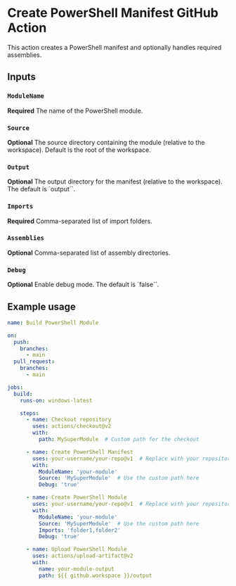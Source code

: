 # Create PowerShell Manifest GitHub Action

This action creates a PowerShell manifest and optionally handles required assemblies.

## Inputs

### `ModuleName`

**Required** The name of the PowerShell module.

### `Source`

**Optional** The source directory containing the module (relative to the workspace). Default is the root of the workspace.

### `Output`

**Optional** The output directory for the manifest (relative to the workspace). The default is `output``.

### `Imports`

**Required** Comma-separated list of import folders.

### `Assemblies`

**Optional** Comma-separated list of assembly directories.

### `Debug`

**Optional** Enable debug mode. The default is `false``.

## Example usage

```yaml
name: Build PowerShell Module

on:
  push:
    branches:
      - main
  pull_request:
    branches:
      - main

jobs:
  build:
    runs-on: windows-latest

    steps:
      - name: Checkout repository
        uses: actions/checkout@v2
        with:
          path: MySuperModule  # Custom path for the checkout

      - name: Create PowerShell Manifest
        uses: your-username/your-repo@v1  # Replace with your repository details for the createpowershellmanifest action
        with:
          ModuleName: 'your-module'
          Source: 'MySuperModule'  # Use the custom path here
          Debug: 'true'

      - name: Create PowerShell Module
        uses: your-username/your-repo@v1  # Replace with your repository details for the createpowershellmodule action
        with:
          ModuleName: 'your-module'
          Source: 'MySuperModule'  # Use the custom path here
          Imports: 'folder1,folder2'
          Debug: 'true'

      - name: Upload PowerShell Module
        uses: actions/upload-artifact@v2
        with:
          name: your-module-output
          path: ${{ github.workspace }}/output
